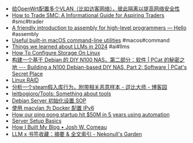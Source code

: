 - [给OpenWrt配置多个VLAN（比如访客网络），彼此隔离以提高网络安全性](https://www.v2tn.com/16852838797095)
- [How to Trade SMC: A Informational Guide for Aspiring Traders](https://medium.com/@future.of.resilience/how-to-trade-smc-a-informational-guide-for-aspiring-traders-49254603d08f) #smc#trader
- [A friendly introduction to assembly for high-level programmers — Hello](https://shikaan.github.io/assembly/x86/guide/2024/09/08/x86-64-introduction-hello.html) #assembly
- [Useful built-in macOS command-line utilities](https://weiyen.net/articles/useful-macos-cmd-line-utilities/) #macos#command
- [Things we learned about LLMs in 2024](https://simonwillison.net/2024/Dec/31/llms-in-2024/) #ai#llms
- [How To Configure Storage On Linux](https://embeddedprojects101.com/the-beginners-guide-to-linux-storage-configuration/)
- [构建一个基于 Debian 的 DIY N100 NAS，第二部分：软件 | PCat 的秘密之地 --- Building a N100 Debian-based DIY NAS, Part 2: Software | PCat's Secret Place](https://tongkl.com/building-a-nas-part-2/)
- [Linux RAID](https://webmin.com/docs/modules/linux-raid/)
- [分析一个steam假入库行为，附带相关恶意样本 - 逗比大师 - 博客园](https://www.cnblogs.com/0day-li/p/18042274)
- [leitbogioro/Tools: Something about tools](https://github.com/leitbogioro/Tools)
- [Debian Server 初始化设置 SOP](https://blog.xm.mk/posts/89da/)
- [使用 macvlan 为 Docker 配置 IPv6](https://blog.xm.mk/posts/73f9/)
- [How our ping pong startup hit $50M in 5 years using automation](https://fortune.com/2024/09/27/startup-entrepreneurs-automation-ping-pong-sports-venues-tech-saas-smartphone-apps-pingpod-podplay/)
- [Server Setup Basics](https://becomesovran.com/blog/server-setup-basics.html)
- [How I Built My Blog • Josh W. Comeau](https://www.joshwcomeau.com/blog/how-i-built-my-blog-v2/)
- [LLM x 书签收藏：摘要 & 全文索引 - Nekonull's Garden](https://nekonull.me/posts/llm_x_bookmark/)